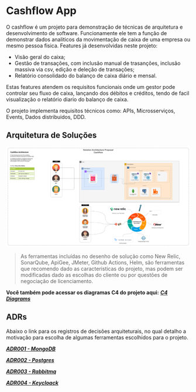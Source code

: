 # Cashflow App

O cashflow é um projeto para demonstração de técnicas de arquitetura e desenvolvimento de software. Funcionamente ele tem a função de demonstrar dados analiticos da movimentação de caixa de uma empresa ou mesmo pessoa fisica.
Features já desenvolvidas neste projeto:
- Visão geral do caixa;
- Gestão de transações, com inclusão manual de trasanções, inclusão massiva via csv, edição e deleção de transações;
- Relatório consolidado do balanço de caixa diário e mensal.

Estas features atendem os requisitos funcionais onde um gestor pode controlar seu fluxo de caixa, lançando dos débitos e créditos, tendo de facil visualização o relatório diario do balanço de caixa.

O projeto implementa requisitos técnicos como: APIs, Microsserviços, Events, Dados distribuidos, DDD.

## Arquitetura de Soluções
![image](docs/ArquiteturaCashflow.png)

> As ferramentas incluídas no desenho de solução como New Relic, SonarQube, ApiGee, JMeter, Github Actions, Helm, são ferramentas que recomendo dado as caracteristicas do projeto, mas podem ser modificadas dado as escolhas do cliente ou por questões de negociação de licenciamento.

**Você também pode acessar os diagramas C4 do projeto aqui:** [**_C4 Diagrams_**](docs/C4-Diagrams.md)

## ADRs
Abaixo o link para os registros de decisões arquiteturais, no qual detalho a motivação para escolha de algumas ferramentas escolhidos para o projeto.

[**_ADR001 - MongoDB_**](docs/adr/ADR001-Mongodb.md)

[**_ADR002 - Postgres_**](docs/adr/ADR002-Postgres.md)

[**_ADR003 - Rabbitmq_**](docs/adr/ADR003-Rabbitmq.md)

[**_ADR004 - Keycloack_**](docs/adr/ADR004-Keycloack.md)
